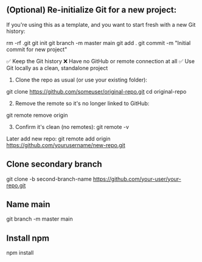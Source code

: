 ## (Optional) Re-initialize Git for a new project:
If you're using this as a template, and you want to start fresh with a new Git history:

rm -rf .git
git init
git branch -m master main
git add .
git commit -m "Initial commit for new project"




✅ Keep the Git history
❌ Have no GitHub or remote connection at all
✅ Use Git locally as a clean, standalone project


1. Clone the repo as usual (or use your existing folder):

git clone https://github.com/someuser/original-repo.git
cd original-repo


2. Remove the remote so it's no longer linked to GitHub:

git remote remove origin


3. Confirm it's clean (no remotes):
git remote -v


Later add new repo: git remote add origin https://github.com/yourusername/new-repo.git






## Clone secondary branch 

git clone -b second-branch-name https://github.com/your-user/your-repo.git



## Name main

git branch -m master main




## Install npm 


 npm install
